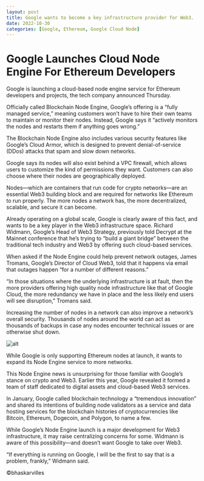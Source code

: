```yaml
---
layout: post
title: Google wants to become a key infrastructure provider for Web3.
date: 2022-10-30
categories: [Google, Ethereum, Google Cloud Node]
---
```

# Google Launches Cloud Node Engine For Ethereum Developers

Google is launching a cloud-based node engine service for Ethereum developers and projects, the tech company announced Thursday.

Officially called Blockchain Node Engine, Google’s offering is a “fully managed service,” meaning customers won’t have to hire their own teams to maintain or monitor their nodes. Instead, Google says it “actively monitors the nodes and restarts them if anything goes wrong.” 

The Blockchain Node Engine also includes various security features like Google’s Cloud Armor, which is designed to prevent denial-of-service (DDos) attacks that spam and slow down networks. 

Google says its nodes will also exist behind a VPC firewall, which allows users to customize the kind of permissions they want. Customers can also choose where their nodes are geographically deployed.

Nodes—which are containers that run code for crypto networks—are an essential Web3 building block and are required for networks like Ethereum to run properly. The more nodes a network has, the more decentralized, scalable, and secure it can become. 

Already operating on a global scale, Google is clearly aware of this fact, and wants to be a key player in the Web3 infrastructure space. Richard Widmann, Google’s Head of Web3 Strategy, previously told Decrypt at the Mainnet conference that he’s trying to “build a giant bridge” between the traditional tech industry and Web3 by offering such cloud-based services.

When asked if the Node Engine could help prevent network outages, James Tromans, Google’s Director of Cloud Web3, told that it happens via email that outages happen “for a number of different reasons.”

“In those situations where the underlying infrastructure is at fault, then the more providers offering high quality node infrastructure like that of Google Cloud, the more redundancy we have in place and the less likely end users will see disruption,” Tromans said. 

Increasing the number of nodes in a network can also improve a network’s overall security. Thousands of nodes around the world can act as thousands of backups in case any nodes encounter technical issues or are otherwise shut down.

![alt](https://cdn.decrypt.co/resize/1024/wp-content/uploads/2022/10/Shutterstock_2111380610-scaled-gID_1.jpg.webp)

While Google is only supporting Ethereum nodes at launch, it wants to expand its Node Engine service to more networks.

This Node Engine news is unsurprising for those familiar with Google’s stance on crypto and Web3. Earlier this year, Google revealed it formed a team of staff dedicated to digital assets and cloud-based Web3 services. 

In January, Google called blockchain technology a “tremendous innovation” and shared its intentions of building node validators as a service and data hosting services for the blockchain histories of cryptocurrencies like Bitcoin, Ethereum, Dogecoin, and Polygon, to name a few. 

While Google’s Node Engine launch is a major development for Web3 infrastructure, it may raise centralizing concerns for some. Widmann is aware of this possibility—and doesn’t want Google to take over Web3.

“If everything is running on Google, I will be the first to say that is a problem, frankly,” Widmann said.

©bhaskarvilles

